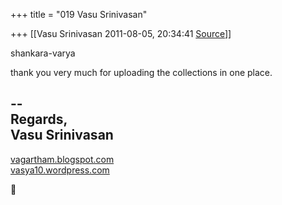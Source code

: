 +++
title = "019 Vasu Srinivasan"

+++
[[Vasu Srinivasan	2011-08-05, 20:34:41 [Source](https://groups.google.com/g/samskrita/c/7wAzezJqqEc)]]



shankara-varya  
  
thank you very much for uploading the collections in one place.  
  
--  
Regards,  
Vasu Srinivasan  
-----------------------------------  
[vagartham.blogspot.com](http://vagartham.blogspot.com/)  
[vasya10.wordpress.com](http://vasya10.wordpress.com/)



